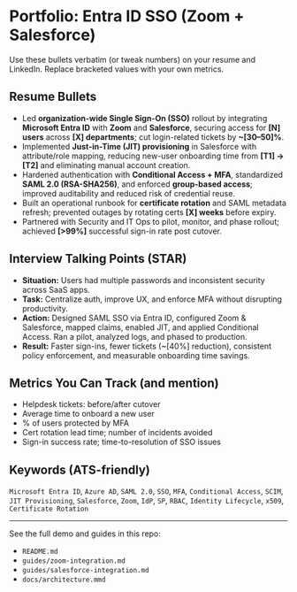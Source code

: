 # Portfolio: Entra ID SSO (Zoom + Salesforce)

Use these bullets verbatim (or tweak numbers) on your resume and LinkedIn.
Replace bracketed values with your own metrics.

## Resume Bullets
- Led **organization-wide Single Sign-On (SSO)** rollout by integrating **Microsoft Entra ID** with **Zoom** and **Salesforce**, securing access for **[N] users** across **[X] departments**; cut login-related tickets by **~[30–50]%**.
- Implemented **Just-in-Time (JIT) provisioning** in Salesforce with attribute/role mapping, reducing new-user onboarding time from **[T1] → [T2]** and eliminating manual account creation.
- Hardened authentication with **Conditional Access + MFA**, standardized **SAML 2.0 (RSA-SHA256)**, and enforced **group-based access**; improved auditability and reduced risk of credential reuse.
- Built an operational runbook for **certificate rotation** and SAML metadata refresh; prevented outages by rotating certs **[X] weeks** before expiry.
- Partnered with Security and IT Ops to pilot, monitor, and phase rollout; achieved **[>99%]** successful sign-in rate post cutover.

## Interview Talking Points (STAR)
- **Situation:** Users had multiple passwords and inconsistent security across SaaS apps.
- **Task:** Centralize auth, improve UX, and enforce MFA without disrupting productivity.
- **Action:** Designed SAML SSO via Entra ID, configured Zoom & Salesforce, mapped claims, enabled JIT, and applied Conditional Access. Ran a pilot, analyzed logs, and phased to production.
- **Result:** Faster sign-ins, fewer tickets (~[40%] reduction), consistent policy enforcement, and measurable onboarding time savings.

## Metrics You Can Track (and mention)
- Helpdesk tickets: before/after cutover
- Average time to onboard a new user
- % of users protected by MFA
- Cert rotation lead time; number of incidents avoided
- Sign-in success rate; time-to-resolution of SSO issues

## Keywords (ATS-friendly)
`Microsoft Entra ID`, `Azure AD`, `SAML 2.0`, `SSO`, `MFA`, `Conditional Access`, `SCIM`, `JIT Provisioning`, `Salesforce`, `Zoom`, `IdP`, `SP`, `RBAC`, `Identity Lifecycle`, `x509`, `Certificate Rotation`

---

See the full demo and guides in this repo:
- `README.md`
- `guides/zoom-integration.md`
- `guides/salesforce-integration.md`
- `docs/architecture.mmd`
